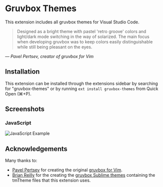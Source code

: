 # Gruvbox Themes

This extension includes all gruvbox themes for Visual Studio Code.

> Designed as a bright theme with pastel 'retro groove' colors and light/dark mode switching in the way of solarized. The main focus when developing gruvbox was to keep colors easily distinguishable while still being pleasant on the eyes.

*— Pavel Pertsev, creator of gruvbox for Vim*

## Installation

This extension can be installed through the extensions sidebar by searching for "gruvbox-themes" or by running `ext install gruvbox-themes` from Quick Open (⌘+P).

## Screenshots

### JavaScript

![JavaScript Example](https://raw.githubusercontent.com/tomphilbin/gruvbox-themes-vscode/master/images/javascript-example.png)

## Acknowledgements

Many thanks to:

- [Pavel Pertsev](https://github.com/morhetz) for creating the original [gruvbox for Vim](https://github.com/morhetz/gruvbox).
- [Brian Reilly](https://github.com/Briles) for the creating the [gruvbox Sublime themes](https://github.com/Briles/gruvbox) containing the tmTheme files that this extension uses.

